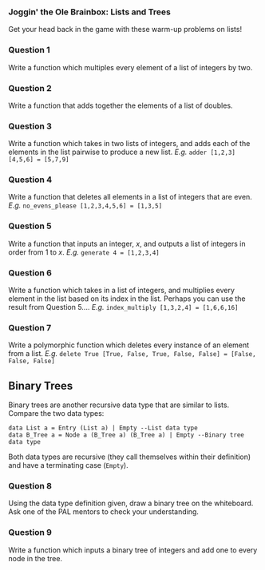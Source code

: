 ### Joggin' the Ole Brainbox: Lists and Trees
Get your head back in the game with these warm-up problems on lists!

### Question 1
Write a function which multiples every element of a list of integers by two.

### Question 2
Write a function that adds together the elements of a list of doubles.

### Question 3
Write a function which takes in two lists of integers, and adds each of the elements in the list pairwise to produce a new list.
_E.g._ `adder [1,2,3] [4,5,6] = [5,7,9]`

### Question 4
Write a function that deletes all elements in a list of integers that are even.
_E.g._ `no_evens_please [1,2,3,4,5,6] = [1,3,5]`

### Question 5
Write a function that inputs an integer, _x_, and outputs a list of integers in order from 1 to _x_.
_E.g._ `generate 4 = [1,2,3,4]`


### Question 6
Write a function which takes in a list of integers, and multiplies every element in the list based on its index in the list. Perhaps you can use the result from Question 5.... 
_E.g._  `index_multiply [1,3,2,4] = [1,6,6,16]`

### Question 7
Write a polymorphic function which deletes every instance of an element from a list.
_E.g._ `delete True [True, False, True, False, False] = [False, False, False]`

## Binary Trees
Binary trees are another recursive data type that are similar to lists. Compare the two data types:

```
data List a = Entry (List a) | Empty --List data type
data B_Tree a = Node a (B_Tree a) (B_Tree a) | Empty --Binary tree data type
```
Both data types are recursive (they call themselves within their definition) and have a terminating case (`Empty`).

### Question 8
Using the data type definition given, draw a binary tree on the whiteboard. Ask one of the PAL mentors to check your understanding.

### Question 9
Write a function which inputs a binary tree of integers and add one to every node in the tree.
